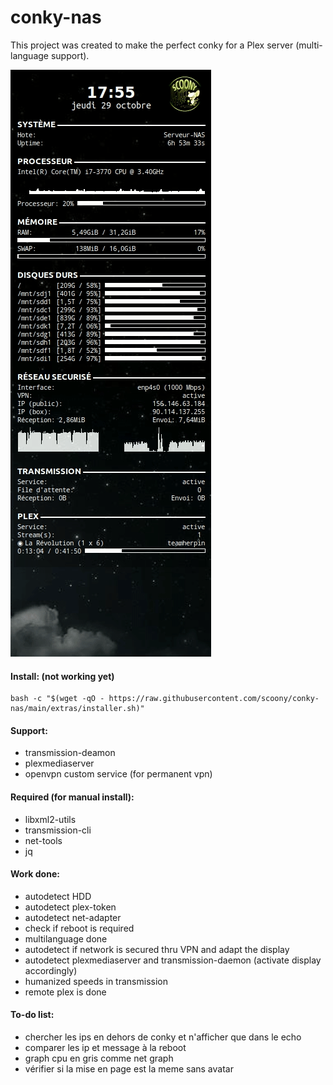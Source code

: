 # conky-nas

This project was created to make the perfect conky for a Plex server (multi-language support).

![image](https://raw.githubusercontent.com/scoony/conky-nas/main/extras/conky-nas-demo.gif)

#### Install: (not working yet)
```
bash -c "$(wget -qO - https://raw.githubusercontent.com/scoony/conky-nas/main/extras/installer.sh)"
```

#### Support:
- transmission-deamon
- plexmediaserver
- openvpn custom service (for permanent vpn)

#### Required (for manual install):
- libxml2-utils
- transmission-cli
- net-tools
- jq

#### Work done:
- autodetect HDD
- autodetect plex-token
- autodetect net-adapter
- check if reboot is required
- multilanguage done
- autodetect if network is secured thru VPN and adapt the display
- autodetect plexmediaserver and transmission-daemon (activate display accordingly)
- humanized speeds in transmission
- remote plex is done

#### To-do list:
- chercher les ips en dehors de conky et n'afficher que dans le echo
- comparer les ip et message à la reboot
- graph cpu en gris comme net graph
- vérifier si la mise en page est la meme sans avatar

